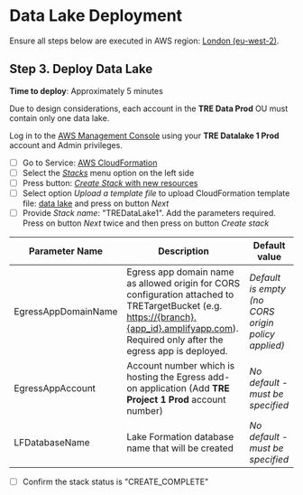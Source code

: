 # Data Lake Deployment

Ensure all steps below are executed in AWS region: [London (eu-west-2)](https://eu-west-2.console.aws.amazon.com/).

## Step 3. Deploy Data Lake

**Time to deploy**: Approximately 5 minutes

Due to design considerations, each account in the **TRE Data Prod** OU must contain only one data lake.

Log in to the [AWS Management Console](https://console.aws.amazon.com/) using your **TRE Datalake 1 Prod**
 account and Admin privileges.

- [ ] Go to Service: [AWS CloudFormation](https://eu-west-2.console.aws.amazon.com/cloudformation/home?region=eu-west-2#/)
- [ ] Select the [*Stacks*](https://eu-west-2.console.aws.amazon.com/cloudformation/home?region=eu-west-2#/stacks)
 menu option on the left side
- [ ] Press button:
 [*Create Stack* with new resources](https://eu-west-2.console.aws.amazon.com/cloudformation/home?region=eu-west-2#/stacks/create/template)
- [ ] Select option *Upload a template file* to upload CloudFormation template file: [data lake](../../src/data_lake/DataLake-Cfn.yaml)
 and press on button *Next*
- [ ] Provide *Stack name*: "TREDataLake1". Add the parameters required. Press on button *Next* twice
 and then press on button *Create stack*

|Parameter Name|Description|Default value|
|-----------------|-----------|-------------|
|EgressAppDomainName|Egress app domain name as allowed origin for CORS configuration attached to TRETargetBucket (e.g. <https://{branch}.{app_id}.amplifyapp.com>). Required only after the egress app is deployed.|*Default is empty (no CORS origin policy applied)*|
|EgressAppAccount|Account number which is hosting the Egress add-on application (Add **TRE Project 1 Prod** account number)|*No default - must be specified*|
|LFDatabaseName|Lake Formation database name that will be created|*No default - must be specified*|

- [ ] Confirm the stack status is "CREATE_COMPLETE"
